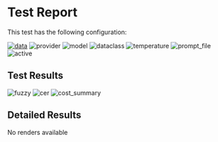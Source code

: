# Test Report

This test has the following configuration:

<a href="/humanities_data_benchmark/benchmarks/medieval_manuscripts"><img src="https://img.shields.io/badge/data-medieval_manuscripts-lightgrey" alt="data"></a>&nbsp;<img src="https://img.shields.io/badge/provider-mistral-green" alt="provider">&nbsp;<img src="https://img.shields.io/badge/model-mistral--large--latest-blue" alt="model">&nbsp;<img src="https://img.shields.io/badge/dataclass-Document-purple" alt="dataclass">&nbsp;<img src="https://img.shields.io/badge/temperature-0.0-ffff00" alt="temperature">&nbsp;<img src="https://img.shields.io/badge/prompt_file-prompt.txt-lightgrey" alt="prompt_file">&nbsp;<img src="https://img.shields.io/badge/active-yes-brightgreen" alt="active">

## Test Results
<img src="https://img.shields.io/badge/fuzzy-0.618-brightgreen" alt="fuzzy">&nbsp;<img src="https://img.shields.io/badge/cer-0.405-brightgreen" alt="cer">&nbsp;<img src="https://img.shields.io/badge/cost_summary-{'total_input_tokens': 20436, 'total_output_tokens': 2824, 'total_tokens': 23260, 'input_cost_usd': 0.040872, 'output_cost_usd': 0.016944, 'total_cost_usd': 0.057816, 'pricing_date': '2025--10--24', 'input_price_per_million': 2.0, 'output_price_per_million': 6.0}-brightgreen" alt="cost_summary">&nbsp;

## Detailed Results
No renders available

